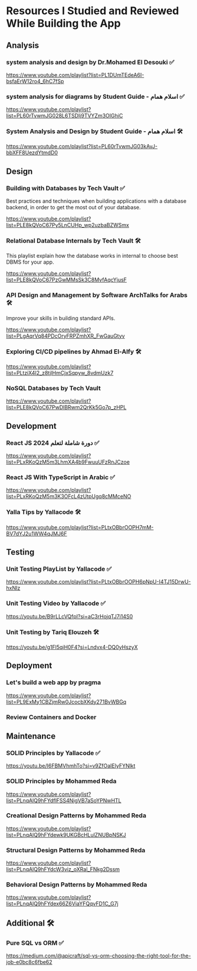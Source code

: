 # Resources I Studied and Reviewed While Building the App

## **Analysis**

### system analysis and design by Dr.Mohamed El Desouki ✅

https://www.youtube.com/playlist?list=PL1DUmTEdeA6I-bsfaErW12ro4_6hC7fSp

### system analysis for diagrams by Student Guide - اسلام همام ✅

https://www.youtube.com/playlist?list=PL60rTvwmJG028L6TSDIj9TVYZm3OIGhiC

### System Analysis and Design by Student Guide - اسلام همام 🛠️

https://www.youtube.com/playlist?list=PL60rTvwmJG03kAvJ-bbXFF8UezdYtmdD0

## **Design**

### Building with Databases by Tech Vault ✅

Best practices and techniques when building applications with a database backend, in order to get the most out of your database.

https://www.youtube.com/playlist?list=PLE8kQVoC67Py5LnCUHp_wp2uzbaBZWSmx

### Relational Database Internals by Tech Vault 🛠️

This playlist explain how the database works in internal to choose best DBMS for your app.

https://www.youtube.com/playlist?list=PLE8kQVoC67PzGwMMsSk3C8MvfAqcYjusF

### API Design and Management by Software ArchTalks for Arabs 🛠️

Improve your skills in building standard APIs.

https://www.youtube.com/playlist?list=PLgAqrVq84PDcOryFRPZmhXR_FwGauGtyv

### Exploring CI/CD pipelines by Ahmad El-Alfy 🛠️

https://www.youtube.com/playlist?list=PLtziX4I2_z8tjlHmCjxSqpyw_8vdmUzk7

### NoSQL Databases by Tech Vault

https://www.youtube.com/playlist?list=PLE8kQVoC67PwDlBRwm2QrKk5Go7p_zHPL

## **Development**

### React JS دورة شاملة لتعلم 2024 ✅

https://www.youtube.com/playlist?list=PLxRKoQzM5m3LhmXA4b9FwuuUFzRnJCzoe

### React JS With TypeScript in Arabic ✅

https://www.youtube.com/playlist?list=PLxRKoQzM5m3K3OFcL4zUtpUgq8cMMceNO

### Yalla Tips by Yallacode 🛠️

https://www.youtube.com/playlist?list=PLtxOBbrOOPH7mM-BV7dYJ2u1WW4qJMJ6F

## **Testing**

### Unit Testing PlayList by Yallacode ✅

https://www.youtube.com/playlist?list=PLtxOBbrOOPH6pNpU-I4TJ15DrwU-hxNIz

### Unit Testing Video by Yallacode ✅

https://youtu.be/B9rLLcVQfpI?si=aC3rHojqTJ7i14S0

### Unit Testing by Tariq Elouzeh 🛠️

https://youtu.be/g1Fl5qiH0F4?si=Lndvx4-DQ0yHszyX

## **Deployment**

### Let's build a web app by pragma

https://www.youtube.com/playlist?list=PL9ExMy1CBZjmRw0JcocbXKdy271BvWBGq

### Review Containers and Docker

## **Maintenance**

### SOLID Principles by Yallacode ✅

https://youtu.be/I6FBMVhmhTo?si=v9ZfOaIElyFYNlkt

### SOLID Principles by Mohammed Reda

https://www.youtube.com/playlist?list=PLnqAlQ9hFYdflFSS4NigVB7aSoYPNwHTL

### Creational Design Patterns by Mohammed Reda

https://www.youtube.com/playlist?list=PLnqAlQ9hFYdewk9UKGBcHLulZNUBpNSKJ

### Structural Design Patterns by Mohammed Reda

https://www.youtube.com/playlist?list=PLnqAlQ9hFYdcW3viz_oXRal_FNkg2Dssm

### Behavioral Design Patterns by Mohammed Reda

https://www.youtube.com/playlist?list=PLnqAlQ9hFYdex66Z6ViaYFQqvFD1C_G7j

## **Additional** 🛠️

### Pure SQL vs ORM ✅

https://medium.com/@apicraft/sql-vs-orm-choosing-the-right-tool-for-the-job-e0bc8c6fbe62
